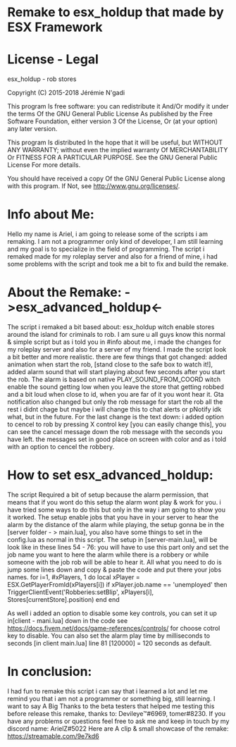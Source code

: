 # Remake to esx_holdup that made by ESX Framework 
# License - Legal
esx_holdup - rob stores

Copyright (C) 2015-2018 Jérémie N'gadi

This program Is free software: you can redistribute it And/Or modify it under the terms Of the GNU General Public License As published by the Free Software Foundation, either version 3 Of the License, Or (at your option) any later version.

This program Is distributed In the hope that it will be useful, but WITHOUT ANY WARRANTY; without even the implied warranty Of MERCHANTABILITY Or FITNESS FOR A PARTICULAR PURPOSE. See the GNU General Public License For more details.

You should have received a copy Of the GNU General Public License along with this program. If Not, see http://www.gnu.org/licenses/.

# Info about Me:
Hello my name is Ariel, i am going to release some of the scripts i am remaking.
I am not a programmer only kind of developer, I am still learning and my goal is to specialize in the field of programming.
The script i remaked made for my roleplay server and also for a friend of mine, i had some problems with the script and took me a bit to fix and build the remake.


# About the Remake: ->esx_advanced_holdup<-
The script i remaked a bit based about: esx_holdup witch enable stores around the island for criminals to rob.
I am sure u all guys know this normal & simple script but as i told you in #info about me, i made the changes for my roleplay server and also for a server of my friend.
I made the script look a bit better and more realistic.
there are few things that got changed: added animation when start the rob, [stand close to the safe box to watch it!], added alarm sound that will start playing about few seconds after you start the rob.
The alarm is based on native PLAY_SOUND_FROM_COORD witch enable the sound getting low when you leave the store that getting robbed and a bit loud when close to id, when you are far of it you wont hear it.
Gta notification also changed but only the rob message for start the rob all the rest i didnt chage but maybe i will change this to chat alerts or pNotify idk what, but in the future.
For the last change is the text down: i added option to cencel to rob by pressing X control key [you can easily change this], you can see the cancel message down the rob message with the seconds you have left.
the messages set in good place on screen with color and as i told with an option to cencel the robbery.

# How to set esx_advanced_holdup:
The script Required a bit of setup because the alarm permission, that means that if you wont do this setup the alarm wont play & work for you.
i have tried some ways to do this but only in the way i am going to show you it worked.
The setup enable jobs that you have in your server to hear the alarm by the distance of the alarm while playing, the setup gonna be in the [server folder - > main.lua], you also have some things to set in the config.lua as normal
in this script.
The setup in [server-main.lua], will be look like in these lines 54 - 76: you will have to use this part only and set the job name you want to here the alarm while there is a robbery
or while someone with the job rob will be able to hear it.
All what you need to do is jump some lines down and copy & paste the code and put there your jobs names.
				for i=1, #xPlayers, 1 do
					local xPlayer = ESX.GetPlayerFromId(xPlayers[i])
					if xPlayer.job.name == 'unemployed' then
						TriggerClientEvent('Robberies:setBlip', xPlayers[i], Stores[currentStore].position)
					end
				end
				
As well i added an option to disable some key controls, you can set it up in[client - mani.lua] down in the code see https://docs.fivem.net/docs/game-references/controls/ for choose cotrol key to disable.
You can also set the alarm play time by milliseconds to seconds [in client main.lua] line 81 [120000] = 120 seconds as default.

# In conclusion:
I had fun to remake this script i can say that i learned a lot and let me remind you that i am not a programmer or something big, still learning.
I want to say A Big Thanks to the beta testers that helped me testing this before release this remake, thanks to: Devileye™#6969, tomer#8230.
If you have any problems or questions feel free to ask me and keep in touch by my discord name: ArielZ#5022 
Here are A clip & small showcase of the remake: https://streamable.com/9e7kd6
